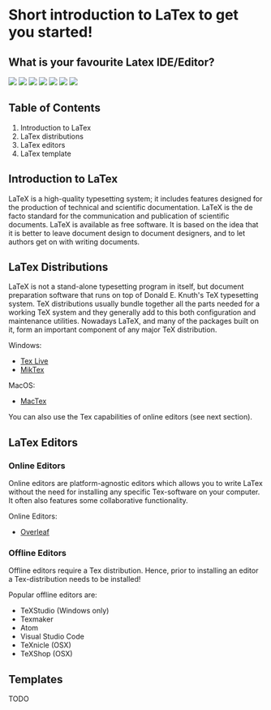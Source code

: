 # Short introduction to LaTex to get you started!

## What is your favourite Latex IDE/Editor?
[![](https://api.gh-polls.com/poll/01C9HSBQ9JY42FD3CGER5XNZJJ/TexStudio)](https://api.gh-polls.com/poll/01C9HSBQ9JY42FD3CGER5XNZJJ/TexStudio/vote)
[![](https://api.gh-polls.com/poll/01C9HSBQ9JY42FD3CGER5XNZJJ/Texmaker)](https://api.gh-polls.com/poll/01C9HSBQ9JY42FD3CGER5XNZJJ/Texmaker/vote)
[![](https://api.gh-polls.com/poll/01C9HSBQ9JY42FD3CGER5XNZJJ/Atom)](https://api.gh-polls.com/poll/01C9HSBQ9JY42FD3CGER5XNZJJ/Atom/vote)
[![](https://api.gh-polls.com/poll/01C9HSBQ9JY42FD3CGER5XNZJJ/Visual%20Studio%20Code)](https://api.gh-polls.com/poll/01C9HSBQ9JY42FD3CGER5XNZJJ/Visual%20Studio%20Code/vote)
[![](https://api.gh-polls.com/poll/01C9HSBQ9JY42FD3CGER5XNZJJ/TeXnicle)](https://api.gh-polls.com/poll/01C9HSBQ9JY42FD3CGER5XNZJJ/TeXnicle/vote)
[![](https://api.gh-polls.com/poll/01C9HSBQ9JY42FD3CGER5XNZJJ/TeXShop)](https://api.gh-polls.com/poll/01C9HSBQ9JY42FD3CGER5XNZJJ/TeXShop/vote)
[![](https://api.gh-polls.com/poll/01C9HSBQ9JY42FD3CGER5XNZJJ/Overleaf)](https://api.gh-polls.com/poll/01C9HSBQ9JY42FD3CGER5XNZJJ/Overleaf/vote)

## Table of Contents
1. Introduction to LaTex
2. LaTex distributions
3. LaTex editors
4. LaTex template

## Introduction to LaTex
LaTeX is a high-quality typesetting system; it includes features designed for the production of technical and scientific documentation. LaTeX is the de facto standard for the communication and publication of scientific documents. LaTeX is available as free software. It is based on the idea that it is better to leave document design to document designers, and to let authors get on with writing documents.

## LaTex Distributions
LaTeX is not a stand-alone typesetting program in itself, but document preparation software that runs on top of Donald E. Knuth's TeX typesetting system. TeX distributions usually bundle together all the parts needed for a working TeX system and they generally add to this both configuration and maintenance utilities. Nowadays LaTeX, and many of the packages built on it, form an important component of any major TeX distribution.

Windows:
- [Tex Live](http://www.tug.org/texlive/)
- [MikTex](https://miktex.org/)

MacOS:
- [MacTex](http://www.tug.org/mactex/)

You can also use the Tex capabilities of online editors (see next section).

## LaTex Editors

### Online Editors
Online editors are platform-agnostic editors which allows you to write LaTex without the need for installing any specific Tex-software on your computer. It often also features some collaborative functionality.

Online Editors:
- [Overleaf](https://www.overleaf.com/)

### Offline Editors
Offline editors require a Tex distribution. Hence, prior to installing an editor a Tex-distribution needs to be installed!

Popular offline editors are:
 - TeXStudio (Windows only)
 - Texmaker
 - Atom
 - Visual Studio Code
 - TeXnicle (OSX)
 - TeXShop (OSX)

## Templates
TODO
